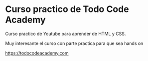 # Curso practico de Todo Code Academy

Curso practico de Youtube para aprender de HTML y CSS.

Muy interesante el curso con parte practica para que sea hands on

https://todocodeacademy.com
